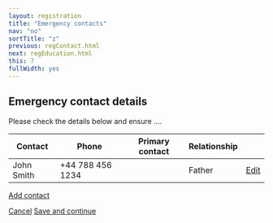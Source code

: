```yaml
---
layout: registration
title: "Emergency contacts"
nav: "no"
sortTitle: "z"
previous: regContact.html
next: regEducation.html
this: 7
fullWidth: yes
---
```


## Emergency contact details

Please check the details below and ensure ....


<table class="table table-striped notFullWidth">
  <thead>
    <tr>
      <th scope="col">Contact</th>
      <th scope="col">Phone</th>
      <th scope="col">Primary contact</th>
      <th scope="col">Relationship</th>
      <th scope="col"></th>
    </tr>
  </thead>
  <tbody>
    <tr>
      <td>John Smith</td>
      <td>+44 788 456 1234</td>
      <td><i class="far fa-check-circle"></i></td>
      <td>Father</td>
      <td><a class="btn btn-outline-primary" href="#"><i class="fas fa-edit"></i> Edit</a></td>
    </tr>
  </tbody>
</table>

<a class="btn btn-outline-primary" href="#" style="margin-bottom:1.5em"><i class="fas fa-plus-square"></i> Add contact</a>



<div id="buttons">
  <a class="btn btn-outline-secondary" href="{{page.previous}}">Cancel</a>
  <a class="btn btn-primary" type="submit" href="{{page.next}}">Save and continue</a>
</div>
